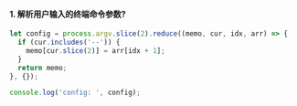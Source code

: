 #### 1. 解析用户输入的终端命令参数?

```javascript
let config = process.argv.slice(2).reduce((memo, cur, idx, arr) => {
  if (cur.includes('--')) {
    memo[cur.slice(2)] = arr[idx + 1];
  }
  return memo;
}, {});

console.log('config: ', config);
```
